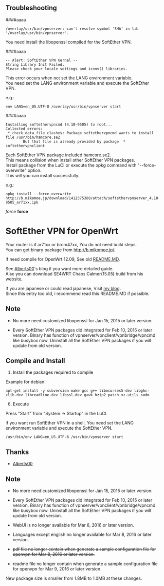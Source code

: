 Troubleshooting
-

####aaaa
```
/overlay/usr/bin/vpnserver: can't resolve symbol 'SHA' in lib '/overlay/usr/bin/vpnserver'.
```
You need install the libopenssl compiled for the SoftEther VPN.

####aaaa
```
-- Alert: SoftEther VPN Kernel --
String Library Init Failed.
Please check your locale settings and iconv() libraries.
```
This error occurs when not set the LANG environment variable.  
You need set the LANG environment variable and execute the SoftEther VPN.

e.g.:
```
env LANG=en_US.UTF-8 /overlay/usr/bin/vpnserver start
```

####aaaa
```
Installing softethervpncmd (4.10-9505) to root...
Collected errors:
 * check_data_file_clashes: Package softethervpncmd wants to install file /usr/bin/hamcore.se2
        But that file is already provided by package  * softethervpnclient
```
Each SoftEther VPN package included hamcore.se2.  
This means collision when install other SoftEther VPN packages.  
Install package from the LuCI or execute the opkg command with "--force-overwrite" option.  
This will you can install successfully.

e.g.:
```
opkg install --force-overwrite http://b.mikomoe.jp/download/1412375380/attach/softethervpnserver_4.10-9505_ar71xx.ipk
```

*force*
**force**

SoftEther VPN for OpenWrt
=
Your router is if ar71xx or brcm47xx, You do not need build steps.  
You can get binary package from http://b.mikomoe.jp/.

If need compile for OpenWrt 12.09, See old [README.MD](https://github.com/el1n/OpenWRT-package-softether/blob/7dc4c4ce19da9aa7dc2330e2dbbdc4d3e4dd4fcc/README.md).  

See [Alberts00](https://github.com/Alberts00)'s blog if you want more detailed guide.  
Also you can download SE4WRT Chaos Calmer(15.05) build from his website.

If you are japanese or could read japanese, Visit [my blog](http://elin.mikomoe.jp/index.php?entry=OpenWRT%E3%81%A7SoftEther-VPN%E3%82%92%E5%8B%95%E3%81%8B%E3%81%99).  
Since this entry too old, i recommend read this README.MD if possible.

Note
-
+ No more need customized libopenssl for Jan 15, 2015 or later version.

+ Every SoftEther VPN packages did integrated for Feb 10, 2015 or later version.
Binary has function of vpnserver/vpnclient/vpnbridge/vpncmd like busybox now.
Uninstall all the SoftEther VPN packages if you will update from old version.

Compile and Install
-
1. Install the packages required to compile

  Example for debian.
  ```
  apt-get install -y subversion make gcc g++ libncurses5-dev libghc-zlib-dev libreadline-dev libssl-dev gawk bzip2 patch xz-utils sudo
  ```


6. Execute

  Press "Start" from "System -> Startup" in the LuCI.

  If you want run SoftEther VPN in a shell, You need set the LANG environment variable and execute the SoftEther VPN.
  ```
  /usr/bin/env LANG=en_US.UTF-8 /usr/bin/vpnserver start
  ```

Thanks
-
+ [Alberts00](https://github.com/Alberts00)

Note
-
+ No more need customized libopenssl for Jan 15, 2015 or later version.

+ Every SoftEther VPN packages did integrated for Feb 10, 2015 or later version.
Binary has function of vpnserver/vpnclient/vpnbridge/vpncmd like busybox now.
Uninstall all the SoftEther VPN packages if you will update from old version.

+ WebUI is no longer available for Mar 8, 2016 or later version.
+ Languages except english no longer available for Mar 8, 2016 or later version.
+ ~~pdf file no longer contain when generate a sample configuration file for openvpn for Mar 8, 2016 or later version.~~
+ readme file no longer contain when generate a sample configuration file for openvpn for Mar 9, 2016 or later version.

New package size is smaller from 1.8MB to 1.0MB at these changes.
